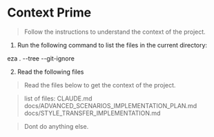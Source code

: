 # Context Prime
> Follow the instructions to understand the context of the project.

1. Run the following command to list the files in the current directory:

eza . --tree --git-ignore

2. Read the following files
> Read the files below to get the context of the project. 

> list of files:
CLAUDE.md
docs/ADVANCED_SCENARIOS_IMPLEMENTATION_PLAN.md
docs/STYLE_TRANSFER_IMPLEMENTATION.md

> Dont do anything else.
